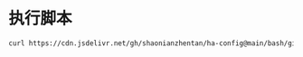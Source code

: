 # 执行脚本

```bash
curl https://cdn.jsdelivr.net/gh/shaonianzhentan/ha-config@main/bash/github520.sh | sudo bash
```